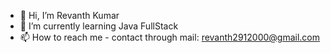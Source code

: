 - 👋 Hi, I’m Revanth Kumar
- 🌱 I’m currently learning Java FullStack
- 📫 How to reach me - contact through mail: revanth2912000@gmail.com

<!---
revanth2912000/revanth2912000 is a ✨ special ✨ repository because its `README.md` (this file) appears on your GitHub profile.
You can click the Preview link to take a look at your changes.
--->
